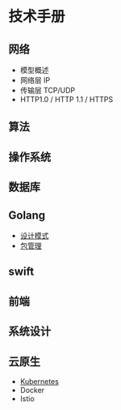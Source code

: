 # 技术手册

## 网络
- 模型概述
- 网络层 IP
- 传输层 TCP/UDP
- HTTP1.0 / HTTP 1.1 / HTTPS


## 算法

## 操作系统

## 数据库

## Golang

- [设计模式](go/Golang设计模式.md)
- [包管理](go/gomod.md)

## swift

## 前端

## 系统设计


## 云原生
- [Kubernetes](cloud-native/Kubernetes/README.md)
- Docker
- Istio
